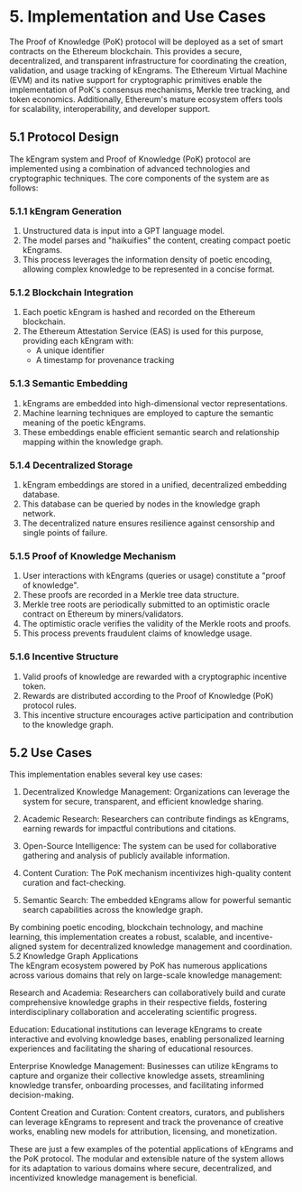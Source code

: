# 5. Implementation and Use Cases  
     

The Proof of Knowledge (PoK) protocol will be deployed as a set of smart contracts on the Ethereum blockchain. This provides a secure, decentralized, and transparent infrastructure for coordinating the creation, validation, and usage tracking of kEngrams. The Ethereum Virtual Machine (EVM) and its native support for cryptographic primitives enable the implementation of PoK's consensus mechanisms, Merkle tree tracking, and token economics. Additionally, Ethereum's mature ecosystem offers tools for scalability, interoperability, and developer support.
## 5.1 Protocol Design

The kEngram system and Proof of Knowledge (PoK) protocol are implemented using a combination of advanced technologies and cryptographic techniques. The core components of the system are as follows:

### 5.1.1 kEngram Generation

1. Unstructured data is input into a GPT language model.
2. The model parses and "haikuifies" the content, creating compact poetic kEngrams.
3. This process leverages the information density of poetic encoding, allowing complex knowledge to be represented in a concise format.

### 5.1.2 Blockchain Integration

1. Each poetic kEngram is hashed and recorded on the Ethereum blockchain.
2. The Ethereum Attestation Service (EAS) is used for this purpose, providing each kEngram with:
    - A unique identifier
    - A timestamp for provenance tracking

### 5.1.3 Semantic Embedding

1. kEngrams are embedded into high-dimensional vector representations.
2. Machine learning techniques are employed to capture the semantic meaning of the poetic kEngrams.
3. These embeddings enable efficient semantic search and relationship mapping within the knowledge graph.

### 5.1.4 Decentralized Storage

1. kEngram embeddings are stored in a unified, decentralized embedding database.
2. This database can be queried by nodes in the knowledge graph network.
3. The decentralized nature ensures resilience against censorship and single points of failure.

### 5.1.5 Proof of Knowledge Mechanism

1. User interactions with kEngrams (queries or usage) constitute a "proof of knowledge".
2. These proofs are recorded in a Merkle tree data structure.
3. Merkle tree roots are periodically submitted to an optimistic oracle contract on Ethereum by miners/validators.
4. The optimistic oracle verifies the validity of the Merkle roots and proofs.
5. This process prevents fraudulent claims of knowledge usage.

### 5.1.6 Incentive Structure

1. Valid proofs of knowledge are rewarded with a cryptographic incentive token.
2. Rewards are distributed according to the Proof of Knowledge (PoK) protocol rules.
3. This incentive structure encourages active participation and contribution to the knowledge graph.

## 5.2 Use Cases

This implementation enables several key use cases:

1. Decentralized Knowledge Management: Organizations can leverage the system for secure, transparent, and efficient knowledge sharing.
    
2. Academic Research: Researchers can contribute findings as kEngrams, earning rewards for impactful contributions and citations.
    
3. Open-Source Intelligence: The system can be used for collaborative gathering and analysis of publicly available information.
    
4. Content Curation: The PoK mechanism incentivizes high-quality content curation and fact-checking.
    
5. Semantic Search: The embedded kEngrams allow for powerful semantic search capabilities across the knowledge graph.
    

By combining poetic encoding, blockchain technology, and machine learning, this implementation creates a robust, scalable, and incentive-aligned system for decentralized knowledge management and coordination.
5.2 Knowledge Graph Applications  
The kEngram ecosystem powered by PoK has numerous applications across various domains that rely on large-scale knowledge management:

Research and Academia: Researchers can collaboratively build and curate comprehensive knowledge graphs in their respective fields, fostering interdisciplinary collaboration and accelerating scientific progress.

Education: Educational institutions can leverage kEngrams to create interactive and evolving knowledge bases, enabling personalized learning experiences and facilitating the sharing of educational resources.

Enterprise Knowledge Management: Businesses can utilize kEngrams to capture and organize their collective knowledge assets, streamlining knowledge transfer, onboarding processes, and facilitating informed decision-making.

Content Creation and Curation: Content creators, curators, and publishers can leverage kEngrams to represent and track the provenance of creative works, enabling new models for attribution, licensing, and monetization.

These are just a few examples of the potential applications of kEngrams and the PoK protocol. The modular and extensible nature of the system allows for its adaptation to various domains where secure, decentralized, and incentivized knowledge management is beneficial.
